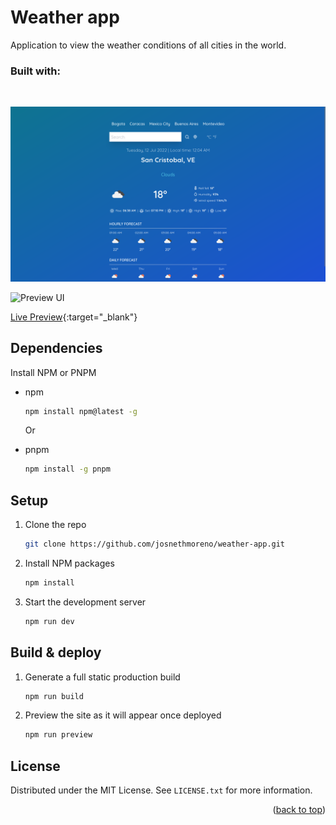 <div id="top"></div>

# Weather app
Application to view the weather conditions of all cities in the world. 

### Built with:
<img src="https://img.shields.io/badge/React-20232A?style=for-the-badge&logo=react&logoColor=61DAFB" alt=""> <img src="https://img.shields.io/badge/Tailwind_CSS-38B2AC?style=for-the-badge&logo=tailwind-css&logoColor=white" alt=""> <img src="https://img.shields.io/badge/vite-%23646CFF.svg?style=for-the-badge&logo=vite&logoColor=white" alt="">

![](src/preview/preview.png "San Juan Mountains")

<img src="" alt="Preview UI">

[Live Preview](https://weather-app-josneth.netlify.app/){:target="_blank"}


## Dependencies

Install NPM or PNPM
* npm
  ```sh
  npm install npm@latest -g
  ```
 
  Or
  
* pnpm
  ```sh
  npm install -g pnpm
  ```


## Setup

1. Clone the repo
   ```sh
   git clone https://github.com/josnethmoreno/weather-app.git
   ```
   
2. Install NPM packages
   ```sh
   npm install
   ```
   
3. Start the development server
   ```sh
   npm run dev
   ```


## Build & deploy

1. Generate a full static production build
   ```sh
   npm run build
   ```
   
2. Preview the site as it will appear once deployed
   ```sh
   npm run preview
   ```

## License

Distributed under the MIT License. See `LICENSE.txt` for more information.

<p align="right">(<a href="#top">back to top</a>)</p>
